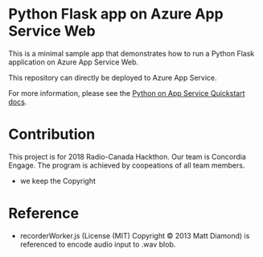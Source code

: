 # Python Flask app on Azure App Service Web

This is a minimal sample app that demonstrates how to run a Python Flask application on Azure App Service Web.

This repository can directly be deployed to Azure App Service.

For more information, please see the [Python on App Service Quickstart docs](https://docs.microsoft.com/en-us/azure/app-service-web/app-service-web-get-started-python).

# Contribution
This project is for 2018 Radio-Canada Hackthon. Our team is Concordia Engage. The program is  achieved by coopeations of all team members. 
* we keep the Copyright


# Reference 
* recorderWorker.js (License (MIT) Copyright © 2013 Matt Diamond) is referenced to encode audio input to .wav blob.
